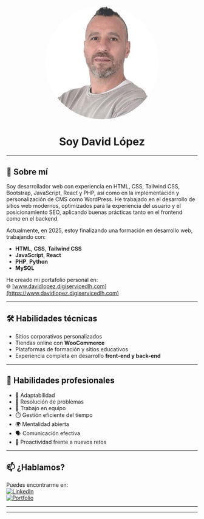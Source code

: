 <p align="center">
  <img src="https://github.com/davidlh24/davidlh24/blob/main/Foto_perfil.jpg?raw=true" width="300" alt="David López" style="border-radius: 50%;" />
</p>

<h1 align="center"> Soy David López</h1>

<!--<p align="center">
  🎨 Desarrollador Web | Fundador de <a href="https://www.digiservicedlh.com" target="_blank">digiservicedlh.com</a>
</p>-->

---

## 🚀 Sobre mí

Soy desarrollador web con experiencia en HTML, CSS, Tailwind CSS, Bootstrap, JavaScript, React y PHP, así como en la implementación y personalización de CMS como WordPress. He trabajado en el desarrollo de sitios web modernos, optimizados para la experiencia del usuario y el posicionamiento SEO, aplicando buenas prácticas tanto en el frontend como en el backend.
<!--Como parte del proyecto final de un curso, desarrollé la página web [digiservicedlh.com](https://www.digiservicedlh.com), aplicando diseño moderno, experiencia de usuario (UX) y SEO.-->

Actualmente, en 2025, estoy finalizando una formación en desarrollo web, trabajando con:

- **HTML**, **CSS**, **Tailwind CSS**
- **JavaScript**, **React**
- **PHP**, **Python**
- **MySQL**

He creado mi portafolio personal en:  
🌐 [www.davidlopez.digiservicedlh.com](https://www.davidlopez.digiservicedlh.com)

---

## 🛠️ Habilidades técnicas

- Sitios corporativos personalizados
- Tiendas online con **WooCommerce**
- Plataformas de formación y sitios educativos
- Experiencia completa en desarrollo **front-end y back-end**

---

## 💼 Habilidades profesionales

- 🔄 Adaptabilidad  
- 🧠 Resolución de problemas  
- 🤝 Trabajo en equipo  
- ⏱️ Gestión eficiente del tiempo  
- 🌍 Mentalidad abierta  
- 🗣️ Comunicación efectiva  
- 💪 Proactividad frente a nuevos retos  

---

## 📫 ¿Hablamos?

Puedes encontrarme en:  
[![LinkedIn](https://img.shields.io/badge/-LinkedIn-blue?logo=linkedin&style=flat-square)](https://www.linkedin.com/in/david-lopez-herrero/)  
[![Portfolio](https://img.shields.io/badge/-Portafolio-000?logo=google-chrome&style=flat-square)](https://www.davidlopez.digiservicedlh.com)

---


---

